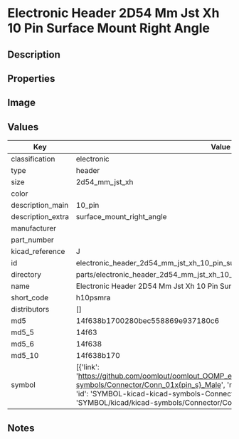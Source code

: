 # Electronic Header 2D54 Mm Jst Xh 10 Pin Surface Mount Right Angle

## Description

## Properties


## Image


## Values

| Key | Value |
| --- | --- |
| classification | electronic |
| type | header |
| size | 2d54_mm_jst_xh |
| color |  |
| description_main | 10_pin |
| description_extra | surface_mount_right_angle |
| manufacturer |  |
| part_number |  |
| kicad_reference | J |
| id | electronic_header_2d54_mm_jst_xh_10_pin_surface_mount_right_angle |
| directory | parts/electronic_header_2d54_mm_jst_xh_10_pin_surface_mount_right_angle |
| name | Electronic Header 2D54 Mm Jst Xh 10 Pin Surface Mount Right Angle |
| short_code | h10psmra |
| distributors | [] |
| md5 | 14f638b1700280bec558869e937180c6 |
| md5_5 | 14f63 |
| md5_6 | 14f638 |
| md5_10 | 14f638b170 |
| symbol | [{'link': 'https://github.com/oomlout/oomlout_OOMP_eda_V2/tree/main/SYMBOL/kicad/kicad-symbols/Connector/Conn_01x{pin_s}_Male', 'name': 'Connector : Conn_01x10_Male', 'id': 'SYMBOL-kicad-kicad-symbols-Connector-Conn_01x10_Male', 'directory': 'SYMBOL/kicad/kicad-symbols/Connector/Conn_01x10_Male/'}] |

## Notes

